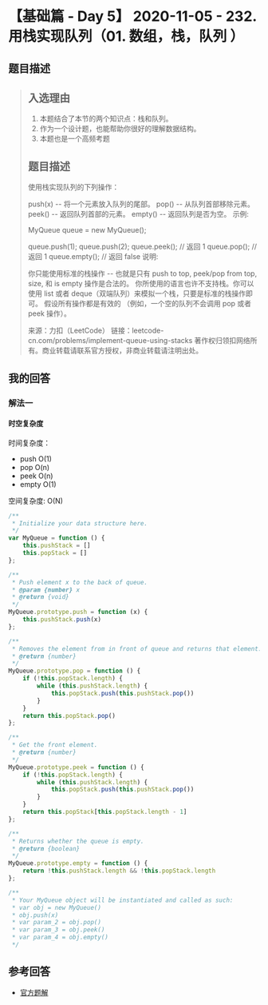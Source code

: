 # 【基础篇 - Day 5】 2020-11-05 - 232. 用栈实现队列（01. 数组，栈，队列 ）

## 题目描述

> ## 入选理由
>
> 1. 本题结合了本节的两个知识点：栈和队列。
> 2. 作为一个设计题，也能帮助你很好的理解数据结构。
> 3. 本题也是一个高频考题
>
> ## 题目描述
>
> 使用栈实现队列的下列操作：
>
> push(x) -- 将一个元素放入队列的尾部。
> pop() -- 从队列首部移除元素。
> peek() -- 返回队列首部的元素。
> empty() -- 返回队列是否为空。
> 示例:
>
> MyQueue queue = new MyQueue();
>
> queue.push(1);
> queue.push(2);
> queue.peek(); // 返回 1
> queue.pop(); // 返回 1
> queue.empty(); // 返回 false
> 说明:
>
> 你只能使用标准的栈操作 -- 也就是只有 push to top, peek/pop from top, size, 和 is empty 操作是合法的。
> 你所使用的语言也许不支持栈。你可以使用 list 或者 deque（双端队列）来模拟一个栈，只要是标准的栈操作即可。
> 假设所有操作都是有效的 （例如，一个空的队列不会调用 pop 或者 peek 操作）。
>
> 来源：力扣（LeetCode）
> 链接：leetcode-cn.com/problems/implement-queue-using-stacks
> 著作权归领扣网络所有。商业转载请联系官方授权，非商业转载请注明出处。

## 我的回答

### 解法一

#### 时空复杂度

时间复杂度：

- push O(1)
- pop O(n)
- peek O(n)
- empty O(1)

空间复杂度: O(N)

```JavaScript
/**
 * Initialize your data structure here.
 */
var MyQueue = function () {
    this.pushStack = []
    this.popStack = []
};

/**
 * Push element x to the back of queue.
 * @param {number} x
 * @return {void}
 */
MyQueue.prototype.push = function (x) {
    this.pushStack.push(x)
};

/**
 * Removes the element from in front of queue and returns that element.
 * @return {number}
 */
MyQueue.prototype.pop = function () {
    if (!this.popStack.length) {
        while (this.pushStack.length) {
            this.popStack.push(this.pushStack.pop())
        }
    }
    return this.popStack.pop()
};

/**
 * Get the front element.
 * @return {number}
 */
MyQueue.prototype.peek = function () {
    if (!this.popStack.length) {
        while (this.pushStack.length) {
            this.popStack.push(this.pushStack.pop())
        }
    }
    return this.popStack[this.popStack.length - 1]
};

/**
 * Returns whether the queue is empty.
 * @return {boolean}
 */
MyQueue.prototype.empty = function () {
    return !this.pushStack.length && !this.popStack.length
};

/**
 * Your MyQueue object will be instantiated and called as such:
 * var obj = new MyQueue()
 * obj.push(x)
 * var param_2 = obj.pop()
 * var param_3 = obj.peek()
 * var param_4 = obj.empty()
 */
```

## 参考回答

- [官方题解](https://github.com/leetcode-pp/91alg-2/blob/master/solution/basic/d5.232.implement-queue-using-stacks.md)
